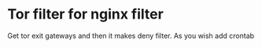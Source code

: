 # Tor filter for nginx filter
Get tor exit gateways and then it makes deny filter.
As you wish add crontab

